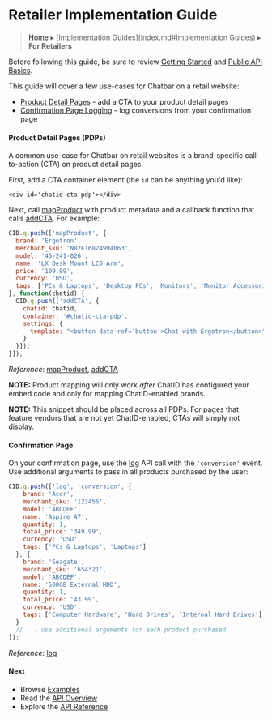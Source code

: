 Retailer Implementation Guide
=============================

> [Home](index.md) ▸ [Implementation Guides](index.md#Implementation Guides) ▸ **For Retailers**

Before following this guide, be sure to review [Getting Started](getting-started.md) and
[Public API Basics](public-api-overview.md#Basics).

This guide will cover a few use-cases for Chatbar on a retail website:

* [Product Detail Pages](retailer-implementation.md#Product_Detail_Pages) - add a CTA to your product detail pages
* [Confirmation Page Logging](retailer-implementation.md#Confirmation_Page) - log conversions from your confirmation page

#### Product Detail Pages (PDPs)

A common use-case for Chatbar on retail websites is a brand-specific call-to-action (CTA)
on product detail pages.

First, add a CTA container element (the `id` can be anything you'd like):

```
<div id='chatid-cta-pdp'></div>
```

Next, call [mapProduct](public-api-reference.md#mapProduct) with product metadata and a
callback function that calls [addCTA](public-api-reference.md#addCTA). For example:

```javascript
CID.q.push(['mapProduct', {
  brand: 'Ergotron',
  merchant_sku: 'N82E16824994063',
  model: '45-241-026',
  name: 'LX Desk Mount LCD Arm',
  price: '109.99',
  currency: 'USD',
  tags: ['PCs & Laptops', 'Desktop PCs', 'Monitors', 'Monitor Accessories', 'Ergotron']
}, function(chatid) {
  CID.q.push(['addCTA', {
    chatid: chatid,
    container: '#chatid-cta-pdp',
    settings: {
      template: "<button data-ref='button'>Chat with Ergotron</button>"
    }
  }]);
}]);
```

*Reference*: [mapProduct](public-api-reference.md#mapProduct),
[addCTA](public-api-reference.md#addCTA)

**NOTE:** Product mapping will only work *after* ChatID has configured your embed code
and only for mapping ChatID-enabled brands.

**NOTE:** This snippet should be placed across all PDPs. For pages that feature vendors
that are not yet ChatID-enabled, CTAs will simply not display.

#### Confirmation Page

On your confirmation page, use the [log](public-api-reference.md#log) API call with
the `'conversion'` event. Use additional arguments to pass in all products purchased by
the user:

```javascript
CID.q.push(['log', 'conversion', {
    brand: 'Acer',
    merchant_sku: '123456',
    model: 'ABCDEF',
    name: 'Aspire A7',
    quantity: 1,
    total_price: '349.99',
    currency: 'USD',
    tags: ['PCs & Laptops', 'Laptops']
  }, {
    brand: 'Seagate',
    merchant_sku: '654321',
    model: 'ABCDEF',
    name: '500GB External HDD',
    quantity: 1,
    total_price: '43.99',
    currency: 'USD',
    tags: ['Computer Hardware', 'Hard Drives', 'Internal Hard Drives']
  }
  // ... use additional arguments for each product purchased
]);
```

*Reference*: [log](public-api-reference.md#log)

#### Next

* Browse [Examples](demos.md)
* Read the [API Overview](public-api-overview.md)
* Explore the [API Reference](public-api-reference.md)
